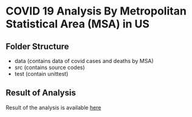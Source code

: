 # COVID 19 Analysis By Metropolitan Statistical Area (MSA) in US
## Folder Structure
- data (contains data of covid cases and deaths by MSA)
- src (contains source codes)
- test (contain unittest)

## Result of Analysis
Result of the analysis is available [here](http://www.metrocovidtracker.org)